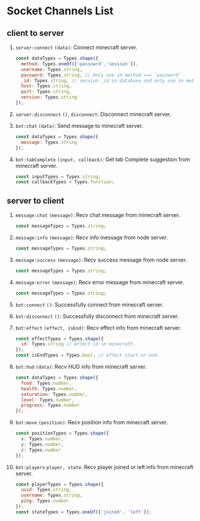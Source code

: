 # Socket Channels List

## client to server

1. `server:connect` `(data)`: Connect minecraft server.
    ```js
    const dataTypes = Types.shape({
      method: Types.oneOf(['passowrd','session']),
      username: Types.string,
      password: Types.string, // Only use in method === 'password'
      _id: Types.string, // session _id in database and only use in method === 'session' 
      host: Types.string,
      port: Types.string,
      version: Types.string
    });
    ```

2. `server:disconnect` `()`, `disconnect`: Disconnect minecraft server.
3. `bot:chat` `(data)`: Send message to minecraft server.
    ```js
    const dataTypes = Types.shape({
      message: Types.string
    });
    ```

4. `bot:tabComplete` `(input, callback)`: Get tab Complete suggestion from minecraft server.
    ```js
    const inputTypes = Types.string;
    const callbackTypes = Types.function;
    ```

## server to client

1. `message:chat` `(message)`: Recv chat message from minecraft server.
    ```js
    const messageTypes = Types.string;
    ```

2. `message:info` `(message)`: Recv info message from node server.
    ```js
    const messageTypes = Types.string;
    ```

3. `message:success` `(message)`: Recv success message from node server.
    ```js
    const messageTypes = Types.string;
    ```

4. `message:error` `(message)`: Recv error message from minecraft server.
    ```js
    const messageTypes = Types.string;
    ```

5. `bot:connect` `()`: Successfully connect from minecraft server.
6. `bot:disconnect` `()`: Successfully disconnect from minecraft server.
7. `bot:effect` `(effect, isEnd)`: Recv effect info from minecraft server.
    ```js
    const effectTypes = Types.shape({
      id: Types.string // effect id in minecraft.
    });
    const isEndTypes = Types.bool; // effect start or end.
    ```

8. `bot:hud` `(data)`: Recv HUD info from minecraft server.
    ```js
    const dataTypes = Types.shape({
      food: Types.number,
      health: Types.number,
      saturation: Types.number,
      level: Types.number,
      progress: Types.number
    });
    ```

9. `bot:move` `(position)`: Recv position info from minecraft server.
    ```js
    const positionTypes = Types.shape({
      x: Types.number,
      y: Types.number,
      z: Types.number
    });
    ```

10. `bot:players` `player, state`: Recv player joined or left info from minecraft server.
    ```js
    const playerTypes = Types.shape({
      uuid: Types.string,
      username: Types.string,
      ping: Types.number
    });
    const stateTypes = Types.oneOf(['joined', 'left']);
    ```
